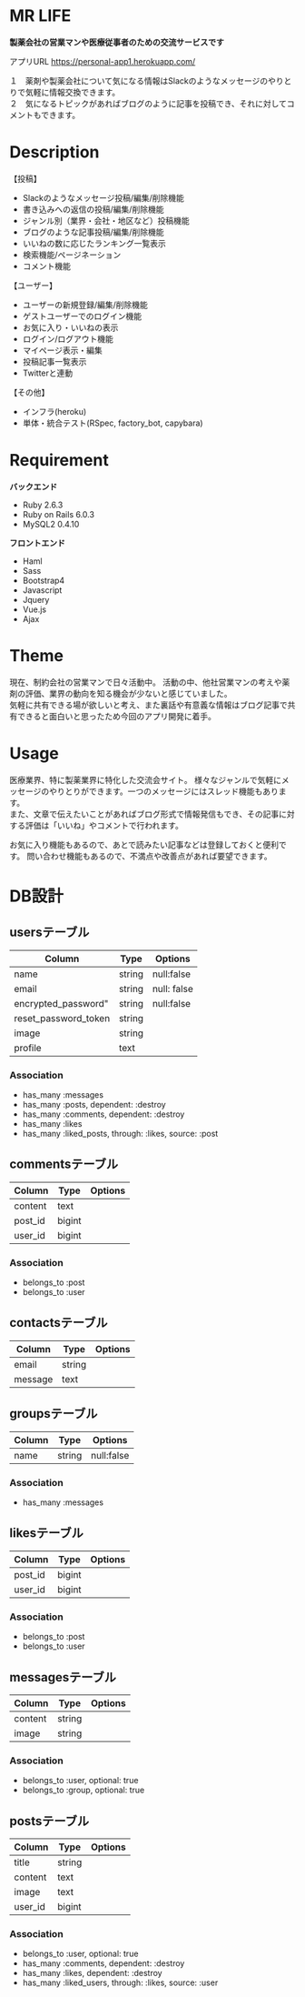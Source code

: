 # MR LIFE
 
__製薬会社の営業マンや医療従事者のための交流サービスです__

アプリURL
https://personal-app1.herokuapp.com/

１　薬剤や製薬会社について気になる情報はSlackのようなメッセージのやりとりで気軽に情報交換できます。  
２　気になるトピックがあればブログのように記事を投稿でき、それに対してコメントもできます。

 

# Description
【投稿】
* Slackのようなメッセージ投稿/編集/削除機能
* 書き込みへの返信の投稿/編集/削除機能
* ジャンル別（業界・会社・地区など）投稿機能
* ブログのような記事投稿/編集/削除機能
* いいねの数に応じたランキング一覧表示
* 検索機能/ページネーション
* コメント機能  
 
【ユーザー】
* ユーザーの新規登録/編集/削除機能
* ゲストユーザーでのログイン機能
* お気に入り・いいねの表示
* ログイン/ログアウト機能
* マイページ表示・編集
* 投稿記事一覧表示
* Twitterと連動  
  
【その他】
* インフラ(heroku)
* 単体・統合テスト(RSpec, factory_bot, capybara)


# Requirement
__バックエンド__ 
* Ruby 2.6.3
* Ruby on Rails 6.0.3
* MySQL2 0.4.10

__フロントエンド__
* Haml
* Sass
* Bootstrap4
* Javascript
* Jquery
* Vue.js
* Ajax

# Theme 

現在、制約会社の営業マンで日々活動中。
活動の中、他社営業マンの考えや薬剤の評価、業界の動向を知る機会が少ないと感じていました。   
気軽に共有できる場が欲しいと考え、また裏話や有意義な情報はブログ記事で共有できると面白いと思ったため今回のアプリ開発に着手。




# Usage
 医療業界、特に製薬業界に特化した交流会サイト。
様々なジャンルで気軽にメッセージのやりとりができます。一つのメッセージにはスレッド機能もあります。  
また、文章で伝えたいことがあればブログ形式で情報発信もでき、その記事に対する評価は「いいね」やコメントで行われます。  

お気に入り機能もあるので、あとで読みたい記事などは登録しておくと便利です。
問い合わせ機能もあるので、不満点や改善点があれば要望できます。

 
# DB設計
## usersテーブル
|Column|Type|Options|
|------|----|-------|
|name|string|null:false|
|email|string|null: false|
|encrypted_password"|string|null:false|
|reset_password_token|string|
|image|string|
|profile|text|

### Association
- has_many :messages
- has_many :posts, dependent: :destroy
- has_many :comments, dependent: :destroy
- has_many :likes
- has_many :liked_posts, through: :likes, source: :post


## commentsテーブル
|Column|Type|Options|
|------|----|-------|
|content|text|
|post_id|bigint|
|user_id|bigint|


### Association
 - belongs_to :post
 - belongs_to :user


## contactsテーブル
|Column|Type|Options|
|------|----|-------|
|email|string|
|message|text|

## groupsテーブル
|Column|Type|Options|
|------|----|-------|
|name|string|null:false|

### Association
- has_many :messages



## likesテーブル
|Column|Type|Options|
|------|----|-------|
|post_id|bigint|
|user_id|bigint|

### Association
- belongs_to :post
- belongs_to :user


## messagesテーブル
|Column|Type|Options|
|------|----|-------|
|content|string|
|image|string|

### Association
- belongs_to :user, optional: true
- belongs_to :group, optional: true



## postsテーブル
|Column|Type|Options|
|------|----|-------|
|title|string|
|content|text|
|image|text|
|user_id|bigint|

### Association
- belongs_to :user, optional: true
- has_many :comments, dependent: :destroy
- has_many :likes, dependent: :destroy
- has_many :liked_users, through: :likes, source: :user

